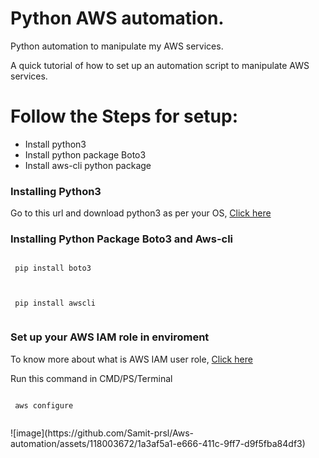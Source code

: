 # Python AWS automation.
Python automation to manipulate my AWS services.
<p>A quick tutorial of how to set up an automation script to manipulate AWS services.</p>

# Follow the Steps for setup:
<ul>
  <li>Install python3</li>
  <li>Install python package Boto3</li>
  <li>Install aws-cli python package</li>
</ul>
<h3>Installing Python3</h3>
<p>Go to this url and download python3 as per your OS, <a href='https://www.python.org/downloads/'>Click here</a></p>
<h3>Installing Python Package Boto3 and Aws-cli</h3>
<div class="code-block">
  <pre><code id="my-code">
 pip install boto3
  </code></pre>
</div>
<div class="code-block">
  <pre><code id="my-code">
 pip install awscli
  </code></pre>
</div>

<h3>Set up your AWS IAM role in enviroment</h3>
<p>To know more about what is AWS IAM user role, <a href='https://docs.aws.amazon.com/IAM/latest/UserGuide/id_users.html'>Click here</a></p>
<p>Run this command in CMD/PS/Terminal</p>
<div class="code-block">
  <pre><code id="my-code">
 aws configure
  </code></pre>
</div>
![image](https://github.com/Samit-prsl/Aws-automation/assets/118003672/1a3af5a1-e666-411c-9ff7-d9f5fba84df3)
